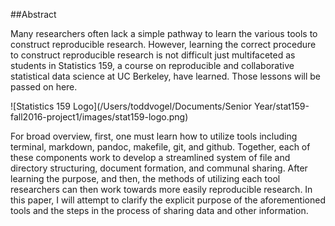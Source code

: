 ##Abstract
Many researchers often lack a simple pathway to learn the various tools to construct reproducible research.  However, learning the correct procedure to construct reproducible research is not difficult just multifaceted as students in Statistics 159, a course on reproducible and collaborative statistical data science at UC Berkeley, have learned. Those lessons will be passed on here.  

![Statistics 159 Logo](/Users/toddvogel/Documents/Senior Year/stat159-fall2016-project1/images/stat159-logo.png)

For broad overview, first, one must learn how to utilize tools including terminal, markdown, pandoc, makefile, git, and github. Together, each of these components work to develop a streamlined system of file and directory structuring, document formation, and communal sharing.  After learning the purpose, and then, the methods of utilizing each tool researchers can then work towards more easily reproducible research.  In this paper, I will attempt to clarify the explicit purpose of the aforementioned tools and the steps in the process of sharing data and other information. 